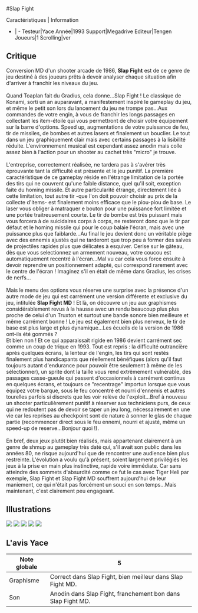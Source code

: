 #Slap Fight

Caractéristiques | Information
- | -
Testeur|Yace
Année|1993
Support|Megadrive
Editeur|Tengen
Joueurs|1
Scrolling|ver

## Critique
Conversion MD d'un shooter arcade de 1986, <b>Slap Fight</b> est de ce genre de jeu destiné à des joueurs prêts à devoir analyser chaque situation afin d'arriver à franchir les niveaux du jeu.<br/><br/>Quand Toaplan fait du Gradius, cela donne...Slap Fight ! Le classique de Konami, sorti un an auparavant, a manifestement inspiré le gameplay du jeu, et même le petit son lors du lancement du jeu ne trompe pas...Aux commandes de votre engin, à vous de franchir les longs passages en collectant les item-étoile qui vous permettront de choisir votre équipement sur la barre d'options. Speed up, augmentations de votre puissance de feu, tir de missiles, de bombes et autres lasers et finalement un bouclier. Le tout dans un jeu graphiquement clair mais avec certains passages à la lisibilité réduite. L'environnement musical est cependant assez anodin mais colle assez bien à l'action pour un shooter au cachet très "micro" je trouve.<br/><br/>L'entreprise, correctement réalisée, ne tardera pas à s'avérer très éprouvante tant la difficulté est présente et le jeu punitif. La première caractéristique de ce gameplay réside en l'étrange limitation de la portée des tirs qui ne couvrent qu'une faible distance, quel qu'il soit, exception faite du homing missile. Et autre particularité étrange, directement liée à cette limitation, tout autre tir -que l'on doit pouvoir choisir au prix de la collecte d'items- est finalement moins efficace que le piou-piou de base. Le laser vous obliger à matraquer e bouton pour une puissance fort limitée et une portée traitreusement courte. Le tir de bombe est très puissant mais vous forcera à de suicidaires corps à corps, ne resteront donc que le tir par défaut et le homing missile qui pour le coup balaie l'écran, mais avec une puissance plus que faiblarde...Au final le jeu devient donc un véritable piège avec des ennemis ajustés qui ne tarderont que trop peu à former des salves de projectiles rapides plus que délicates à esquiver. Cerise sur le gâteau, dès que vous selectionnez un armement nouveau, votre coucou est automatiquement recentré à l'écran...Mal vu car cela vous force ensuite à devoir reprendre un positionnement adapté, qui correspond rarement avec le centre de l'écran ! Imaginez s'il en était de même dans Gradius, les crises de nerfs...<br/><br/>Mais le menu des options vous réserve une surprise avec la présence d'un autre mode de jeu qui est carrément une version différente et exclusive du jeu, intitulée <b>Slap Fight MD</b> !  Et là, on découvre un jeu aux graphismes considérablement revus à la hausse avec un rendu beaucoup plus plus proche de celui d'un Truxton et surtout une bande sonore bien meilleure et même carrément bonne ! Le jeu est également bien plus nerveux, le tir de base est plus large et plus dynamique...Les écueils de la version de 1986 ont-ils été gommés ?<br/>Et bien non ! Et ce qui apparaissait rigide en 1986 devient carrément sec comme un coup de trique en 1993. Tout est repris : la difficulté outrancière après quelques écrans, la lenteur de l'engin, les tirs qui sont restés finalement plus handicapants que réellement bénéfiques (alors qu'il faut toujours autant d'endurance pour pouvoir être seulement à même de les sélectionner), un sprite dont la taille vous rend extrêmement vulnérable, des passages casse-gueule qui passent d'occasionnels à carrément continus en quelques écrans, et toujours ce "recentrage" importun lorsque que vous équipez votre barque, sous le feu concentré et nourri d'ennemis et autres tourelles  parfois si discrets que les voir relève de l'exploit...Bref à nouveau un shooter particulièrement punitif à réserver aux techniciens purs, de ceux qui ne redoutent pas de devoir se taper un jeu long, nécessairement en une vie car les reprises au checkpoint sont de nature à sonner le glas de chaque partie (recommencer direct sous le feu ennemi, nourri et ajusté, même un speed-up de reserve...Bonjour quoi !).<br/><br/>En bref, deux jeux plutôt bien réalisés, mais appartenant clairement à un genre de shmup au gameplay très daté qui, s'il avait son public dans les années 80, ne risque aujourd'hui que de rencontrer une audience bien plus restreinte. L'évolution a voulu qu'à présent, soient largement privilégiés les jeux à la prise en main plus instinctive, rapide voire immédiate. Car sans atteindre des sommets d'absurdité comme ce fut le cas avec Tiger Heli par exemple, Slap Fight et Slap Fight MD souffrent aujourd'hui de leur maniement, ce qui n'était pas forcément un souci en son temps...Mais maintenant, c'est clairement peu engageant.

## Illustrations
![](http://www.shmup.com/images/thumbs/img_fiche_1_1491.png)
![](http://www.shmup.com/images/thumbs/img_fiche_2_1491.png)
![](http://www.shmup.com/images/thumbs/img_fiche_3_1491.png)
![](http://www.shmup.com/images/thumbs/img_fiche_4_1491.png)
![](http://www.shmup.com/images/thumbs/img_fiche_5_1491.png)

## L'avis Yace
Note globale|5
-|-
Graphisme|Correct dans Slap Fight, bien meilleur dans Slap Fight MD.
Son|Anodin dans Slap Fight, franchement bon dans Slap Fight MD.
